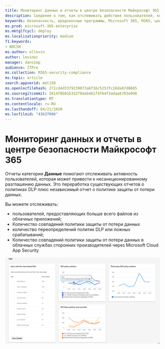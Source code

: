 ```yaml
---
title: Мониторинг данных и отчеты в центре безопасности Майкрософт 365
description: Сведения о том, как отслеживать действия пользователей, которые могут привести к раскрытию несанкционированных данных.
keywords: безопасность, вредоносные программы, Microsoft 365, M365, центр безопасности, монитор, отчет, данные
ms.prod: microsoft-365-enterprise
ms.mktglfcycl: deploy
ms.localizationpriority: medium
f1.keywords:
- NOCSH
ms.author: ellevin
author: levinec
manager: dansimp
audience: ITPro
ms.collection: M365-security-compliance
ms.topic: article
search.appverid: met150
ms.openlocfilehash: 271cd4d3379239073a6f16c5253fc26da87d8605
ms.sourcegitcommit: 2614f8b81b332f8dab461f4f64f3adaa6703e0d6
ms.translationtype: MT
ms.contentlocale: ru-RU
ms.lasthandoff: 04/21/2020
ms.locfileid: "43637096"
---
```

# <a name="data-monitoring-and-reporting-in-the-microsoft-365-security-center"></a>Мониторинг данных и отчеты в центре безопасности Майкрософт 365

Отчеты категории **Данные** помогают отслеживать активность пользователей, которая может привести к несанкционированному разглашению данных. Это переработка существующих отчетов о политиках DLP плюс независимый отчет о политике защиты от потери данных.

Вы можете отслеживать:

* пользователей, предоставляющих больше всего файлов из облачных приложений;
* Количество совпадений политики защиты от потери данных
* количество переопределений политик DLP или ложных срабатываний;
* Количество совпадений политики защиты от потери данных в облачных службах сторонних производителей через Microsoft Cloud App Security

![Категория данных на странице "отчеты"](../../media/data.png)

